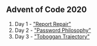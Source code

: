 ## Advent of Code 2020

1. Day 1 - ["Report Repair" ](https://adventofcode.com/2020/day/1)
2. Day 2 - ["Password Philosophy"](https://adventofcode.com/2020/day/2)
3. Day 3 - ["Toboggan Trajectory"](https://adventofcode.com/2020/day/3)
